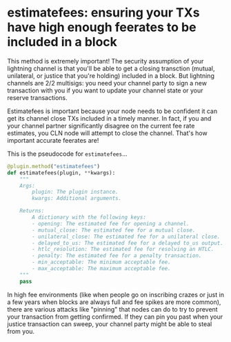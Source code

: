 # estimatefees: ensuring your TXs have high enough feerates to be included in a block

This method is extremely important! The security assumption of your lightning channel is that you'll be able to get a closing transction (mutual, unilateral, or justice that you're holding) included in a block. But lightning channels are 2/2 multisigs: you need your channel party to sign a new transaction with you if you want to update your channel state or your reserve transactions. 

Estimatefees is important because your node needs to be confident it can get its channel close TXs included in a timely manner. In fact, if you and your channel partner significantly disagree on the current fee rate estimates, you CLN node will attempt to close the channel. That's how important accurate feerates are!

This is the pseudocode for `estimatefees`...

```python
@plugin.method("estimatefees")
def estimatefees(plugin, **kwargs):
    """
    Args:
        plugin: The plugin instance.
        kwargs: Additional arguments.

    Returns:
        A dictionary with the following keys:
        - opening: The estimated fee for opening a channel.
        - mutual_close: The estimated fee for a mutual close.
        - unilateral_close: The estimated fee for a unilateral close.
        - delayed_to_us: The estimated fee for a delayed to_us output.
        - htlc_resolution: The estimated fee for resolving an HTLC.
        - penalty: The estimated fee for a penalty transaction.
        - min_acceptable: The minimum acceptable fee.
        - max_acceptable: The maximum acceptable fee.
    """
    pass
```


In high fee environments (like when people go on inscribing crazes or just in a few years when blocks are always full and fee spikes are more common), there are various attacks like "pinning" that nodes can do to try to prevent your transaction from getting confirmed. If they can pin you past when your justice transaction can sweep, your channel party might be able to steal from you.
